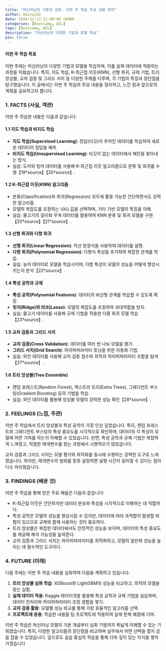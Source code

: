 ```yaml
---
title: "머신러닝의 기본과 응용. 이번 주 학습 주요 내용 정리"
author: mminzy22
date: 2024-12-13 11:00:00 +0900
categories: [Bootcamp, WIL]
tags: [Bootcamp, WIL]
description: "머신러닝의 다양한 기법과 모델 학습"
pin: false
---
```



#### 이번 주 학습 목표
이번 주에는 머신러닝의 다양한 기법과 모델을 학습하며, 이를 실제 데이터에 적용하는 과정을 익혔습니다. 특히, 지도 학습, K-최근접 이웃(KNN), 선형 회귀, 규제 기법, 트리 앙상블, 교차 검증 및 그리드 서치 등 다양한 주제를 다루며, 각 기법의 특징과 장단점을 탐구했습니다. 이 글에서는 이번 주 학습의 주요 내용을 정리하고, 느낀 점과 앞으로의 계획을 공유하고자 합니다.


### 1. **FACTS (사실, 객관)**
이번 주 학습한 내용은 다음과 같습니다:

#### 1.1 지도 학습과 비지도 학습
- **지도 학습(Supervised Learning)**: 정답(타깃)이 주어진 데이터를 학습하여 새로운 데이터의 정답을 예측.
- **비지도 학습(Unsupervised Learning)**: 타깃이 없는 데이터에서 패턴을 찾아내는 방식.
- 실습: 도미와 빙어 데이터를 사용해 K-최근접 이웃 알고리즘으로 분류 및 회귀를 수행【19†source】【20†source】.

#### 1.2 K-최근접 이웃(KNN) 알고리즘
- 분류(Classification)와 회귀(Regression) 모두에 활용 가능한 간단하면서도 강력한 알고리즘.
- 모델의 복잡도를 조정하는 \\(k\\) 값을 선택하며, 거리 기반 모델의 특징을 이해.
- 실습: 물고기의 길이와 무게 데이터를 활용하여 KNN 분류 및 회귀 모델을 구현【20†source】【21†source】.

#### 1.3 선형 회귀와 다항 회귀
- **선형 회귀(Linear Regression)**: 직선 방정식을 사용하여 데이터를 설명.
- **다항 회귀(Polynomial Regression)**: 다항식 특성을 추가하여 복잡한 관계를 학습.
- 실습: 농어 데이터로 모델을 학습시키며, 다항 특성이 모델의 성능을 어떻게 향상시키는지 분석【22†source】.

#### 1.4 특성 공학과 규제
- **특성 공학(Polynomial Features)**: 데이터의 비선형 관계를 학습할 수 있도록 확장.
- **릿지(Ridge)와 라쏘(Lasso)**: 모델의 복잡도를 조정하여 과대적합을 방지.
- 실습: 물고기 데이터를 사용해 규제 기법을 적용한 다중 회귀 모델 학습【23†source】.

#### 1.5 교차 검증과 그리드 서치
- **교차 검증(Cross Validation)**: 데이터를 여러 번 나눠 모델을 평가.
- **그리드 서치(Grid Search)**: 하이퍼파라미터 튜닝을 위한 자동화 기법.
- 실습: 와인 데이터를 사용해 교차 검증 점수와 최적의 하이퍼파라미터 조합을 탐색【27†source】.

#### 1.6 트리 앙상블(Tree Ensemble)
- 랜덤 포레스트(Random Forest), 엑스트라 트리(Extra Trees), 그래디언트 부스팅(Gradient Boosting) 등의 기법을 학습.
- 실습: 와인 데이터를 활용해 앙상블 모델의 강력한 성능 확인【28†source】.


### 2. **FEELINGS (느낌, 주관)**
이번 주 학습에서 트리 앙상블과 특성 공학이 가장 인상 깊었습니다. 특히, 랜덤 포레스트와 그래디언트 부스팅의 특성 중요도를 시각적으로 확인하며, 데이터의 각 특성이 모델에 어떤 기여를 하는지 이해할 수 있었습니다. 반면, 특성 공학과 규제 기법은 복잡하게 느껴졌고, 적절한 매개변수를 찾는 과정에서 시행착오가 많았습니다.

교차 검증과 그리드 서치는 모델 평가와 최적화를 동시에 수행하는 강력한 도구로 느껴졌습니다. 하지만, 매개변수의 범위를 잘못 설정하면 실행 시간이 길어질 수 있다는 점이 다소 아쉬웠습니다.


### 3. **FINDINGS (배운 것)**
이번 주 학습을 통해 얻은 주요 배움은 다음과 같습니다:
- K-최근접 이웃은 간단하지만 데이터 분포와 특성을 시각적으로 이해하는 데 적합하다.
- 특성 공학은 모델의 성능을 향상시킬 수 있지만, 데이터에 따라 과적합이 발생할 위험이 있으므로 규제와 함께 사용하는 것이 중요하다.
- 트리 앙상블은 복잡한 데이터에서도 안정적인 성능을 보이며, 데이터의 특성 중요도를 제공해 해석 가능성을 높여준다.
- 교차 검증과 그리드 서치는 하이퍼파라미터를 최적화하고, 모델의 일반화 성능을 높이는 데 필수적인 도구이다.


### 4. **FUTURE (미래)**
다음 주에는 이번 주 학습 내용을 심화하여 다음을 계획하고 있습니다:
1. **트리 앙상블 심화 학습**: XGBoost와 LightGBM의 성능을 비교하고, 최적의 모델을 찾는 실험.
2. **실제 데이터 적용**: Kaggle 데이터셋을 활용해 특성 공학과 규제 기법을 실습하며, 데이터 전처리와 하이퍼파라미터 조정 경험을 쌓기.
3. **교차 검증 활용**: 모델별 성능 비교를 통해 가장 효율적인 알고리즘 선택.
4. **프로젝트에 응용**: 학습한 내용을 팀 프로젝트에 적용하여 실제 문제 해결에 기여.


이번 주 학습은 머신러닝 모델의 기본 개념부터 심화 기법까지 폭넓게 이해할 수 있는 기회였습니다. 특히, 다양한 알고리즘의 장단점을 비교하며 실무에서 어떤 선택을 할지 감을 잡을 수 있었습니다. 앞으로도 실습 중심의 학습을 통해 더욱 깊이 있는 지식을 쌓아가겠습니다

